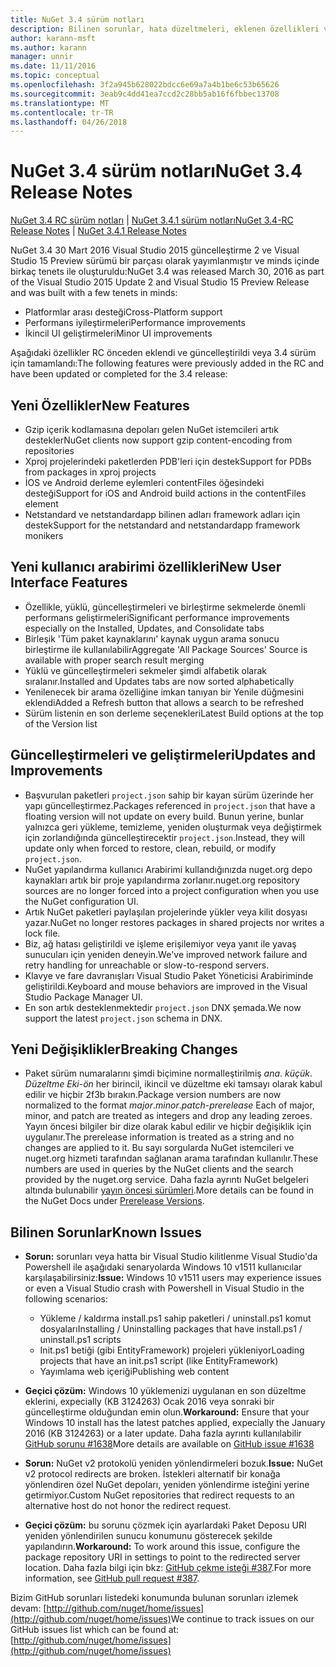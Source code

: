 ```yaml
---
title: NuGet 3.4 sürüm notları
description: Bilinen sorunlar, hata düzeltmeleri, eklenen özellikleri ve dcr dahil olmak üzere NuGet 3.4 için sürüm notları.
author: karann-msft
ms.author: karann
manager: unnir
ms.date: 11/11/2016
ms.topic: conceptual
ms.openlocfilehash: 3f2a945b628022bdcc6e69a7a4b1be6c53b65626
ms.sourcegitcommit: 3eab9c4dd41ea7ccd2c28bb5ab16f6fbbec13708
ms.translationtype: MT
ms.contentlocale: tr-TR
ms.lasthandoff: 04/26/2018
---
```

# <a name="nuget-34-release-notes"></a><span data-ttu-id="ce37b-103">NuGet 3.4 sürüm notları</span><span class="sxs-lookup"><span data-stu-id="ce37b-103">NuGet 3.4 Release Notes</span></span>

<span data-ttu-id="ce37b-104">[NuGet 3.4 RC sürüm notları](../release-notes/nuget-3.4-RC.md) | [NuGet 3.4.1 sürüm notları](../release-notes/nuget-3.4.1.md)</span><span class="sxs-lookup"><span data-stu-id="ce37b-104">[NuGet 3.4-RC Release Notes](../release-notes/nuget-3.4-RC.md) | [NuGet 3.4.1 Release Notes](../release-notes/nuget-3.4.1.md)</span></span>

<span data-ttu-id="ce37b-105">NuGet 3.4 30 Mart 2016 Visual Studio 2015 güncelleştirme 2 ve Visual Studio 15 Preview sürümü bir parçası olarak yayımlanmıştır ve minds içinde birkaç tenets ile oluşturuldu:</span><span class="sxs-lookup"><span data-stu-id="ce37b-105">NuGet 3.4 was released March 30, 2016 as part of the Visual Studio 2015 Update 2 and Visual Studio 15 Preview Release and was built with a few tenets in minds:</span></span>

* <span data-ttu-id="ce37b-106">Platformlar arası desteği</span><span class="sxs-lookup"><span data-stu-id="ce37b-106">Cross-Platform support</span></span>
* <span data-ttu-id="ce37b-107">Performans iyileştirmeleri</span><span class="sxs-lookup"><span data-stu-id="ce37b-107">Performance improvements</span></span>
* <span data-ttu-id="ce37b-108">İkincil UI geliştirmeleri</span><span class="sxs-lookup"><span data-stu-id="ce37b-108">Minor UI improvements</span></span>

<span data-ttu-id="ce37b-109">Aşağıdaki özellikler RC önceden eklendi ve güncelleştirildi veya 3.4 sürüm için tamamlandı:</span><span class="sxs-lookup"><span data-stu-id="ce37b-109">The following features were previously added in the RC and have been updated or completed for the 3.4 release:</span></span>

## <a name="new-features"></a><span data-ttu-id="ce37b-110">Yeni Özellikler</span><span class="sxs-lookup"><span data-stu-id="ce37b-110">New Features</span></span>

* <span data-ttu-id="ce37b-111">Gzip içerik kodlamasına depoları gelen NuGet istemcileri artık destekler</span><span class="sxs-lookup"><span data-stu-id="ce37b-111">NuGet clients now support gzip content-encoding from repositories</span></span>
* <span data-ttu-id="ce37b-112">Xproj projelerindeki paketlerden PDB'leri için destek</span><span class="sxs-lookup"><span data-stu-id="ce37b-112">Support for PDBs from packages in xproj projects</span></span>
* <span data-ttu-id="ce37b-113">İOS ve Android derleme eylemleri contentFiles öğesindeki desteği</span><span class="sxs-lookup"><span data-stu-id="ce37b-113">Support for iOS and Android build actions in the contentFiles element</span></span>
* <span data-ttu-id="ce37b-114">Netstandard ve netstandardapp bilinen adları framework adları için destek</span><span class="sxs-lookup"><span data-stu-id="ce37b-114">Support for the netstandard and netstandardapp framework monikers</span></span>

## <a name="new-user-interface-features"></a><span data-ttu-id="ce37b-115">Yeni kullanıcı arabirimi özellikleri</span><span class="sxs-lookup"><span data-stu-id="ce37b-115">New User Interface Features</span></span>

* <span data-ttu-id="ce37b-116">Özellikle, yüklü, güncelleştirmeleri ve birleştirme sekmelerde önemli performans geliştirmeleri</span><span class="sxs-lookup"><span data-stu-id="ce37b-116">Significant performance improvements especially on the Installed, Updates, and Consolidate tabs</span></span>
* <span data-ttu-id="ce37b-117">Birleşik 'Tüm paket kaynaklarını' kaynak uygun arama sonucu birleştirme ile kullanılabilir</span><span class="sxs-lookup"><span data-stu-id="ce37b-117">Aggregate 'All Package Sources' Source is available with proper search result merging</span></span>
* <span data-ttu-id="ce37b-118">Yüklü ve güncelleştirmeleri sekmeler şimdi alfabetik olarak sıralanır.</span><span class="sxs-lookup"><span data-stu-id="ce37b-118">Installed and Updates tabs are now sorted alphabetically</span></span>
* <span data-ttu-id="ce37b-119">Yenilenecek bir arama özelliğine imkan tanıyan bir Yenile düğmesini eklendi</span><span class="sxs-lookup"><span data-stu-id="ce37b-119">Added a Refresh button that allows a search to be refreshed</span></span>
* <span data-ttu-id="ce37b-120">Sürüm listenin en son derleme seçenekleri</span><span class="sxs-lookup"><span data-stu-id="ce37b-120">Latest Build options at the top of the Version list</span></span>

## <a name="updates-and-improvements"></a><span data-ttu-id="ce37b-121">Güncelleştirmeleri ve geliştirmeleri</span><span class="sxs-lookup"><span data-stu-id="ce37b-121">Updates and Improvements</span></span>

* <span data-ttu-id="ce37b-122">Başvurulan paketleri `project.json` sahip bir kayan sürüm üzerinde her yapı güncelleştirmez.</span><span class="sxs-lookup"><span data-stu-id="ce37b-122">Packages referenced in `project.json` that have a floating version will not update on every build.</span></span> <span data-ttu-id="ce37b-123">Bunun yerine, bunlar yalnızca geri yükleme, temizleme, yeniden oluşturmak veya değiştirmek için zorlandığında güncelleştirecektir `project.json`.</span><span class="sxs-lookup"><span data-stu-id="ce37b-123">Instead, they will update only when forced to restore, clean, rebuild, or modify `project.json`.</span></span>
* <span data-ttu-id="ce37b-124">NuGet yapılandırma kullanıcı Arabirimi kullandığınızda nuget.org depo kaynakları artık bir proje yapılandırma zorlanır.</span><span class="sxs-lookup"><span data-stu-id="ce37b-124">nuget.org repository sources are no longer forced into a project configuration when you use the NuGet configuration UI.</span></span>
* <span data-ttu-id="ce37b-125">Artık NuGet paketleri paylaşılan projelerinde yükler veya kilit dosyası yazar.</span><span class="sxs-lookup"><span data-stu-id="ce37b-125">NuGet no longer restores packages in shared projects nor writes a lock file.</span></span>
* <span data-ttu-id="ce37b-126">Biz, ağ hatası geliştirildi ve işleme erişilemiyor veya yanıt ile yavaş sunucuları için yeniden deneyin.</span><span class="sxs-lookup"><span data-stu-id="ce37b-126">We've improved network failure and retry handling for unreachable or slow-to-respond servers.</span></span>
* <span data-ttu-id="ce37b-127">Klavye ve fare davranışları Visual Studio Paket Yöneticisi Arabiriminde geliştirildi.</span><span class="sxs-lookup"><span data-stu-id="ce37b-127">Keyboard and mouse behaviors are improved in the Visual Studio Package Manager UI.</span></span>
* <span data-ttu-id="ce37b-128">En son artık desteklenmektedir `project.json` DNX şemada.</span><span class="sxs-lookup"><span data-stu-id="ce37b-128">We now support the latest `project.json` schema in DNX.</span></span>

## <a name="breaking-changes"></a><span data-ttu-id="ce37b-129">Yeni Değişiklikler</span><span class="sxs-lookup"><span data-stu-id="ce37b-129">Breaking Changes</span></span>

* <span data-ttu-id="ce37b-130">Paket sürüm numaralarını şimdi biçimine normalleştirilmiş *ana*. *küçük*. *Düzeltme Eki*-*ön* her birincil, ikincil ve düzeltme eki tamsayı olarak kabul edilir ve hiçbir 2f3b bırakın.</span><span class="sxs-lookup"><span data-stu-id="ce37b-130">Package version numbers are now normalized to the format *major*.*minor*.*patch*-*prerelease*   Each of major, minor, and patch are treated as integers and drop any leading zeroes.</span></span>  <span data-ttu-id="ce37b-131">Yayın öncesi bilgiler bir dize olarak kabul edilir ve hiçbir değişiklik için uygulanır.</span><span class="sxs-lookup"><span data-stu-id="ce37b-131">The prerelease information is treated as a string and no changes are applied to it.</span></span> <span data-ttu-id="ce37b-132">Bu sayı sorgularda NuGet istemcileri ve nuget.org hizmeti tarafından sağlanan arama tarafından kullanılır.</span><span class="sxs-lookup"><span data-stu-id="ce37b-132">These numbers are used in queries by the NuGet clients and the search provided by the nuget.org service.</span></span>  <span data-ttu-id="ce37b-133">Daha fazla ayrıntı NuGet belgeleri altında bulunabilir [yayın öncesi sürümleri](../create-packages/prerelease-packages.md).</span><span class="sxs-lookup"><span data-stu-id="ce37b-133">More details can be found in the NuGet Docs under [Prerelease Versions](../create-packages/prerelease-packages.md).</span></span>

## <a name="known-issues"></a><span data-ttu-id="ce37b-134">Bilinen Sorunlar</span><span class="sxs-lookup"><span data-stu-id="ce37b-134">Known Issues</span></span>

* <span data-ttu-id="ce37b-135">**Sorun:** sorunları veya hatta bir Visual Studio kilitlenme Visual Studio'da Powershell ile aşağıdaki senaryolarda Windows 10 v1511 kullanıcılar karşılaşabilirsiniz:</span><span class="sxs-lookup"><span data-stu-id="ce37b-135">**Issue:** Windows 10 v1511 users may experience issues or even a Visual Studio crash with Powershell in Visual Studio in the following scenarios:</span></span>
    * <span data-ttu-id="ce37b-136">Yükleme / kaldırma install.ps1 sahip paketleri / uninstall.ps1 komut dosyaları</span><span class="sxs-lookup"><span data-stu-id="ce37b-136">Installing / Uninstalling packages that have install.ps1 / uninstall.ps1 scripts</span></span>
    * <span data-ttu-id="ce37b-137">Init.ps1 betiği (gibi EntityFramework) projeleri yükleniyor</span><span class="sxs-lookup"><span data-stu-id="ce37b-137">Loading projects that have an init.ps1 script (like EntityFramework)</span></span>
    * <span data-ttu-id="ce37b-138">Yayımlama web içeriği</span><span class="sxs-lookup"><span data-stu-id="ce37b-138">Publishing web content</span></span>

* <span data-ttu-id="ce37b-139">**Geçici çözüm:** Windows 10 yüklemenizi uygulanan en son düzeltme eklerini, expecially (KB 3124263) Ocak 2016 veya sonraki bir güncelleştirme olduğundan emin olun.</span><span class="sxs-lookup"><span data-stu-id="ce37b-139">**Workaround:** Ensure that your Windows 10 install has the latest patches applied, expecially the January 2016 (KB 3124263) or a later update.</span></span>  <span data-ttu-id="ce37b-140">Daha fazla ayrıntı kullanılabilir [GitHub sorunu #1638](http://github.com/nuget/home/issues/1638)</span><span class="sxs-lookup"><span data-stu-id="ce37b-140">More details are available on [GitHub issue #1638](http://github.com/nuget/home/issues/1638)</span></span>

* <span data-ttu-id="ce37b-141">**Sorun:** NuGet v2 protokolü yeniden yönlendirmeleri bozuk.</span><span class="sxs-lookup"><span data-stu-id="ce37b-141">**Issue:** NuGet v2 protocol redirects are broken.</span></span>
<span data-ttu-id="ce37b-142">İstekleri alternatif bir konağa yönlendiren özel NuGet depoları, yeniden yönlendirme isteğini yerine getirmiyor.</span><span class="sxs-lookup"><span data-stu-id="ce37b-142">Custom NuGet repositories that redirect requests to an alternative host do not honor the redirect request.</span></span>
* <span data-ttu-id="ce37b-143">**Geçici çözüm:** bu sorunu çözmek için ayarlardaki Paket Deposu URI yeniden yönlendirilen sunucu konumunu gösterecek şekilde yapılandırın.</span><span class="sxs-lookup"><span data-stu-id="ce37b-143">**Workaround:**  To work around this issue, configure the package repository URI in settings to point to the redirected server location.</span></span>
<span data-ttu-id="ce37b-144">Daha fazla bilgi için bkz: [GitHub çekme isteği #387](https://github.com/NuGet/NuGet.Client/pull/387).</span><span class="sxs-lookup"><span data-stu-id="ce37b-144">For more information, see [GitHub pull request #387](https://github.com/NuGet/NuGet.Client/pull/387).</span></span>

<span data-ttu-id="ce37b-145">Bizim GitHub sorunları listedeki konumunda bulunan sorunları izlemek devam: [http://github.com/nuget/home/issues](http://github.com/nuget/home/issues)</span><span class="sxs-lookup"><span data-stu-id="ce37b-145">We continue to track issues on our GitHub issues list which can be found at: [http://github.com/nuget/home/issues](http://github.com/nuget/home/issues)</span></span>